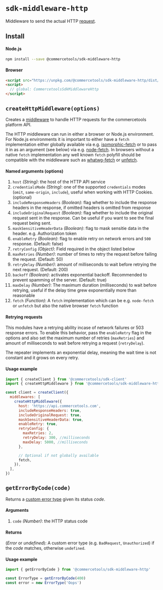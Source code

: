 # `sdk-middleware-http`

Middleware to send the actual HTTP [request](/sdk/Glossary.md#clientrequest).

## Install

#### Node.js

```bash
npm install --save @commercetools/sdk-middleware-http
```

#### Browser

```html
<script src="https://unpkg.com/@commercetools/sdk-middleware-http/dist/commercetools-sdk-middleware-http.umd.min.js"></script>
<script>
  // global: CommercetoolsSdkMiddlewareHttp
</script>
```

## `createHttpMiddleware(options)`

Creates a [middleware](/sdk/Glossary.md#middleware) to handle HTTP requests for the commercetools platform API.

The HTTP middleware can run in either a browser or Node.js environment. For Node.js environments it is important to either have a `fetch` implementation either globally available via e.g. [isomorphic-fetch](https://github.com/matthew-andrews/isomorphic-fetch) or to pass it in as an argument (see below) via e.g. [node-fetch](https://github.com/bitinn/node-fetch). In browsers without a native `fetch` implementation any well known `fetch` polyfill should be compatible with the middleware such as [whatwg-fetch](https://github.com/whatwg/fetch) or [unfetch](https://github.com/developit/unfetch).

#### Named arguments (options)

1.  `host` _(String)_: the host of the HTTP API service
2.  `credentialsMode` _(String)_: one of the supported `credentials` modes (`omit`, `same-origin`, `include`), useful when working with HTTP Cookies. (optional)
3.  `includeResponseHeaders` _(Boolean)_: flag whether to include the response headers in the response, if omitted headers is omitted from response
4.  `includeOriginalRequest` _(Boolean)_: flag whether to include the original request sent in the response. Can be useful if you want to see the final request being sent.
5.  `maskSensitiveHeaderData` _(Boolean)_: flag to mask sensitie data in the header. e.g. Authorization token
6.  `enableRetry` _(Boolean)_: flag to enable retry on network errors and `500` response. (Default: false)
7.  `retryConfig` _(Object)_: Field required in the object listed below
8.  `maxRetries` _(Number)_: number of times to retry the request before failing the request. (Default: 50)
9.  `retryDelay` _(Number)_: amount of milliseconds to wait before retrying the next request. (Default: 200)
10. `backoff` _(Boolean)_: activates exponential backoff. Recommended to prevent spamming of the server. (Default: true)
11. `maxDelay` _(Number)_: The maximum duration (milliseconds) to wait before retrying, useful if the delay time grew exponentially more than reasonable
12. `fetch` _(Function)_: A `fetch` implementation which can be e.g. `node-fetch` or `unfetch` but also the native browser `fetch` function

#### Retrying requests

This modules have a retrying ability incase of network failures or 503 response errors. To enable this behavior, pass the `enableRetry` flag in the options and also set the maximum number of retries (`maxRetries`) and amount of milliseconds to wait before retrying a request (`retryDelay`).

The repeater implements an exponential delay, meaning the wait time is not constant and it grows on every retry.

#### Usage example

```js
import { createClient } from '@commercetools/sdk-client'
import { createHttpMiddleware } from '@commercetools/sdk-middleware-http'

const client = createClient({
  middlewares: [
    createHttpMiddleware({
      host: 'https://api.commercetools.com',
      includeResponseHeaders: true,
      includeOriginalRequest: true,
      maskSensitiveHeaderData: true,
      enableRetry: true,
      retryConfig: {
        maxRetries: 2,
        retryDelay: 300, //milliseconds
        maxDelay: 5000, //milliseconds
      },

      // Optional if not globally available
      fetch,
    }),
  ],
})
```

## `getErrorByCode(code)`

Returns a [custom error type](/sdk/Glossary.md#httperrortype) given its status _code_.

#### Arguments

1.  `code` _(Number)_: the HTTP status code

#### Returns

(_Error_ or _undefined_): A custom error type (e.g. `BadRequest`, `Unauthorized`) if the _code_ matches, otherwise `undefined`.

#### Usage example

```js
import { getErrorByCode } from '@commercetools/sdk-middleware-http'

const ErrorType = getErrorByCode(400)
const error = new ErrorType('Oops')
```
